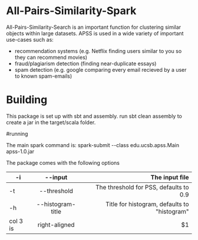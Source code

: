 # All-Pairs-Similarity-Spark


All-Pairs-Similarity-Search is an important function for clustering similar objects within large datasets. APSS is used in a wide variety of important use-cases such as:

- recommendation systems (e.g. Netflix finding users similar to you so they can recommend movies)
- fraud/plagiarism detection (finding near-duplicate essays)
- spam detection (e.g. google comparing every email recieved by a user to known spam-emails)

# Building


This package is set up with sbt and assembly. run sbt clean assembly to create a jar in the target/scala folder.


#running

The main spark command is:
spark-submit --class edu.ucsb.apss.Main apss-1.0.jar 

The package comes with the following options


| -i       	|      --input      	|                               The input file 	|
|----------	|:-----------------:	|---------------------------------------------:	|
| -t       	|    --threshold    	|       The threshold for PSS, defaults to 0.9 	|
| -h       	| --histogram-title 	| Title for histogram, defaults to "histogram" 	|
| col 3 is 	|   right-aligned   	|                                           $1 	|
        
